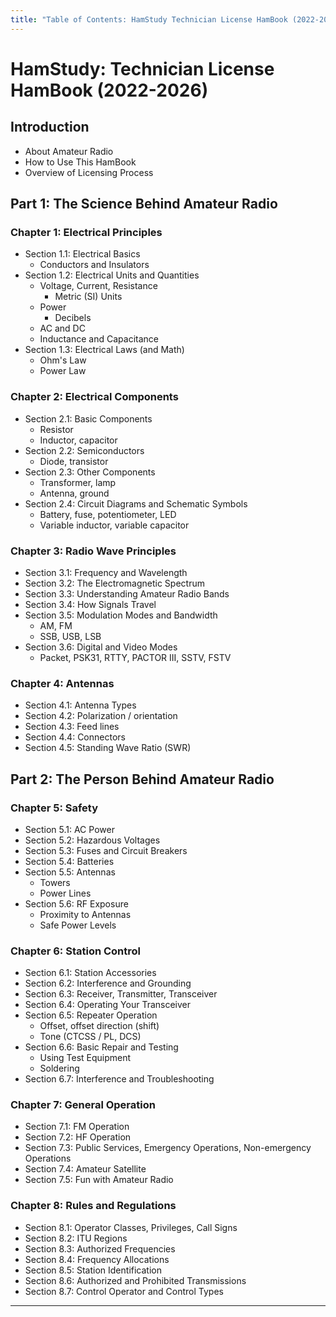 ```yaml
---
title: "Table of Contents: HamStudy Technician License HamBook (2022-2026)"
---
```


# HamStudy: Technician License HamBook (2022-2026)

## Introduction
- About Amateur Radio
- How to Use This HamBook
- Overview of Licensing Process

## Part 1: The Science Behind Amateur Radio

### Chapter 1: Electrical Principles
- Section 1.1: Electrical Basics
  - Conductors and Insulators
- Section 1.2: Electrical Units and Quantities
  - Voltage, Current, Resistance
    - Metric (SI) Units
  - Power
    - Decibels
  - AC and DC
  - Inductance and Capacitance
- Section 1.3: Electrical Laws (and Math)
  - Ohm's Law
  - Power Law

### Chapter 2: Electrical Components
- Section 2.1: Basic Components
  - Resistor
  - Inductor, capacitor
- Section 2.2: Semiconductors
  - Diode, transistor
- Section 2.3: Other Components
  - Transformer, lamp
  - Antenna, ground
- Section 2.4: Circuit Diagrams and Schematic Symbols
  - Battery, fuse, potentiometer, LED
  - Variable inductor, variable capacitor

### Chapter 3: Radio Wave Principles
- Section 3.1: Frequency and Wavelength
- Section 3.2: The Electromagnetic Spectrum
- Section 3.3: Understanding Amateur Radio Bands
- Section 3.4: How Signals Travel
- Section 3.5: Modulation Modes and Bandwidth
  - AM, FM
  - SSB, USB, LSB
- Section 3.6: Digital and Video Modes
  - Packet, PSK31, RTTY, PACTOR III, SSTV, FSTV

### Chapter 4: Antennas
- Section 4.1: Antenna Types
- Section 4.2: Polarization / orientation
- Section 4.3: Feed lines
- Section 4.4: Connectors
- Section 4.5: Standing Wave Ratio (SWR)

## Part 2: The Person Behind Amateur Radio

### Chapter 5: Safety
- Section 5.1: AC Power
- Section 5.2: Hazardous Voltages
- Section 5.3: Fuses and Circuit Breakers
- Section 5.4: Batteries
- Section 5.5: Antennas
  - Towers
  - Power Lines
- Section 5.6: RF Exposure
  - Proximity to Antennas
  - Safe Power Levels

### Chapter 6: Station Control
- Section 6.1: Station Accessories
- Section 6.2: Interference and Grounding
- Section 6.3: Receiver, Transmitter, Transceiver
- Section 6.4: Operating Your Transceiver
- Section 6.5: Repeater Operation
  - Offset, offset direction (shift)
  - Tone (CTCSS / PL, DCS)
- Section 6.6: Basic Repair and Testing
  - Using Test Equipment
  - Soldering
- Section 6.7: Interference and Troubleshooting

### Chapter 7: General Operation
- Section 7.1: FM Operation
- Section 7.2: HF Operation
- Section 7.3: Public Services, Emergency Operations, Non-emergency Operations
- Section 7.4: Amateur Satellite
- Section 7.5: Fun with Amateur Radio

### Chapter 8: Rules and Regulations
- Section 8.1: Operator Classes, Privileges, Call Signs
- Section 8.2: ITU Regions
- Section 8.3: Authorized Frequencies
- Section 8.4: Frequency Allocations
- Section 8.5: Station Identification
- Section 8.6: Authorized and Prohibited Transmissions
- Section 8.7: Control Operator and Control Types

------------
